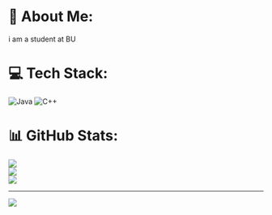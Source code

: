 # 💫 About Me:
 i am a student at BU


# 💻 Tech Stack:
![Java](https://img.shields.io/badge/java-%23ED8B00.svg?style=for-the-badge&logo=openjdk&logoColor=white) ![C++](https://img.shields.io/badge/c++-%2300599C.svg?style=for-the-badge&logo=c%2B%2B&logoColor=white)
# 📊 GitHub Stats:
![](https://github-readme-stats.vercel.app/api?username=bara12ah&theme=dark&hide_border=false&include_all_commits=false&count_private=false)<br/>
![](https://github-readme-streak-stats.herokuapp.com/?user=bara12ah&theme=dark&hide_border=false)<br/>
![](https://github-readme-stats.vercel.app/api/top-langs/?username=bara12ah&theme=dark&hide_border=false&include_all_commits=false&count_private=false&layout=compact)

---
[![](https://visitcount.itsvg.in/api?id=bara12ah&icon=0&color=0)](https://visitcount.itsvg.in)

<!-- Proudly created with GPRM ( https://gprm.itsvg.in ) -->
